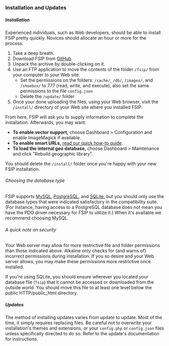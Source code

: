 ### Installation and Updates

##### Installation

Experienced individuals, such as Web developers, should be able to install FSIP pretty quickly. Novices should allocate an hour or more for the process.

1. Take a deep breath.
2. Download FSIP from <a href="https://github.com/darylhawes/fsip"> GitHub</a>.
3. Unpack the archive by double-clicking on it.
4. Use an FTP application to move the contents of the folder `/fsip/` from your computer to your Web site.
	- Set the permissions on the folders: `/cache/`, `/db/`, `/images/`, and `/shoebox/` to 777 (read, write, and execute), also set the same permissions to the file `config.json`
	- Delete the `/update/` folder
5. Once your done uploading the files, using your Web browser, visit the `/install/` directory of your Web site where you installed FSIP.


From here, FSIP will ask you to supply information to complete the installation. Afterwards, you may want:

- **To enable vector support,** choose Dashboard > Configuration and enable ImageMagick if available.
- **To enable smart URLs,** [read our quick how-to guide](/docs/howto/enable-url-rewriting.md).
- **To load the internal geo database,** choose Dashboard > Maintenance and click "Rebuild geographic library".

You should delete the `/install/` folder once you're happy with your new FSIP installation.

###### Choosing the database type

FSIP supports [MySQL](http://www.mysql.com/), [PostgreSQL](http://www.postgresql.org/), and [SQLite](http://www.sqlite.org/), but you should only use the database types that were indicated satisfactory in the compatibility suite. (For instance, having access to a PostgreSQL database does not mean you have the PDO driver necessary for FSIP to utilize it.) When it's available we recommend choosing MySQL.

###### A quick note on security

Your Web server may allow for more restrictive file and folder permissions than those indicated above. Alkaline only checks for (and warns of) incorrect permissions during installation. If you so desire and your Web server allows, you may make these permissions more restrictive once installed.

If you're using SQLite, you should ensure wherever you located your database file (`fsip`) that it cannot be accessed or downloaded from the outside world. You should move this file to at least one level below the public HTTP/public_html directory.

##### Updates

The method of installing updates varies from update to update. Most of the time, it simply requires replacing files. Be careful not to overwrite your installation's themes and extensions, or your `config.php` or `config.json` files unless specifically directed to do so. Refer to the update's documentation for instructions.